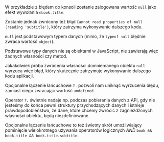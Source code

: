 W przykładzie z błędem do konsoli zostanie zalogowana wartość `null` jako efekt wywołania `ebook.title`.

Zostanie jednak zwrócony też błąd `Cannot read properties of null (reading 'subtitle')`, który zatrzyma wykonywanie dalszego kodu.

`null` jest podstawowym typem danych (mimo, że `typeof null` błędnie zwraca wartość `object`).

Podstawowe typy danych nie są obiektami w JavaScript, nie zawierają więc żadnych własności czy metod.

Jakakolwiek próba zwrócenia własności domniemanego obiektu `null` wyrzuca więc błąd, który skutecznie zatrzymuje wykonywanie dalszego kodu aplikacji.

Opcjonalne łączenie łańcuchowe `?.` pozwoli nam uniknąć wyrzucenia błędu, zamiast niego zwracając wartość `undefined`.

Operator `?.` świetnie nadaje np. podczas pobierania danych z API, gdy nie jesteśmy do końca pewni struktury przychodzących danych i istnieje prawdopodobieństwo, że dane, które chcemy zwrócić z zagnieżdżonych własności obiektu, będą niezdefiniowane.

Opcjonalne łączenie łańcuchowe to też świetny skrót umożliwiający pominięcie wielokrotnego używania operatorów logicznych _AND_ `book && book.title && book.title.subtitle`.
